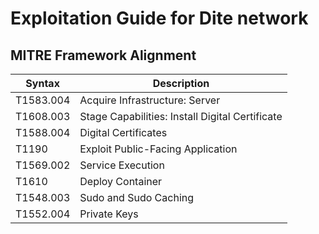 # Exploitation Guide for Dite network 

## MITRE Framework Alignment

| Syntax | Description |
| --- | ----------- |
| T1583.004 | Acquire Infrastructure: Server |
| T1608.003 | Stage Capabilities: Install Digital Certificate |
| T1588.004 | Digital Certificates |
| T1190 | Exploit Public-Facing Application |
| T1569.002 | Service Execution |
| T1610 | Deploy Container |
| T1548.003 | Sudo and Sudo Caching |
| T1552.004 | Private Keys |